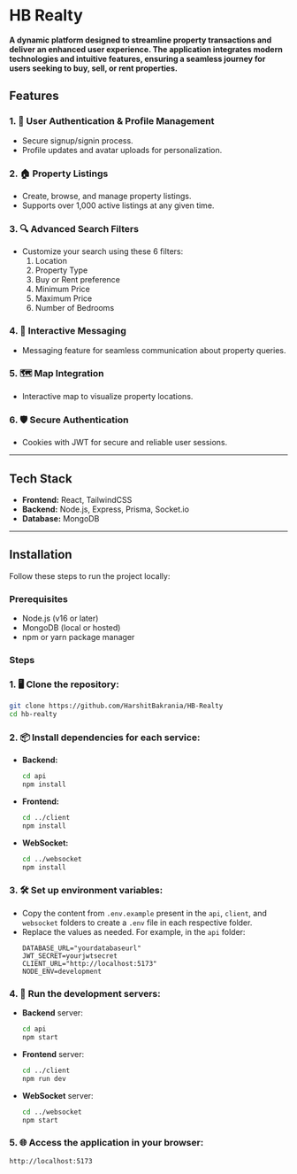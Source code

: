 # HB Realty

**A dynamic platform designed to streamline property transactions and deliver an enhanced user experience. The application integrates modern technologies and intuitive features, ensuring a seamless journey for users seeking to buy, sell, or rent properties.**

## Features

### 1. 🔐 User Authentication & Profile Management
- Secure signup/signin process.
- Profile updates and avatar uploads for personalization.

### 2. 🏠 Property Listings
- Create, browse, and manage property listings.
- Supports over 1,000 active listings at any given time.

### 3. 🔍 Advanced Search Filters
- Customize your search using these 6 filters:
  1. Location
  2. Property Type
  3. Buy or Rent preference
  4. Minimum Price
  5. Maximum Price
  6. Number of Bedrooms

### 4. 💬 Interactive Messaging
- Messaging feature for seamless communication about property queries.

### 5. 🗺️ Map Integration
- Interactive map to visualize property locations.

### 6. 🛡️ Secure Authentication
- Cookies with JWT for secure and reliable user sessions.

---

## Tech Stack

- **Frontend:** React, TailwindCSS
- **Backend:** Node.js, Express, Prisma, Socket.io
- **Database:** MongoDB

---

## Installation

Follow these steps to run the project locally:

### Prerequisites
- Node.js (v16 or later)
- MongoDB (local or hosted)
- npm or yarn package manager

### Steps

### 1. 🖥️ Clone the repository:
   ```bash
   git clone https://github.com/HarshitBakrania/HB-Realty
   cd hb-realty
   ```

### 2. 📦 Install dependencies for each service:
   - **Backend:**
     ```bash
     cd api
     npm install
     ```
   - **Frontend:**
     ```bash
     cd ../client
     npm install
     ```
   - **WebSocket:**
     ```bash
     cd ../websocket
     npm install
     ```

### 3. 🛠️ Set up environment variables:
   - Copy the content from `.env.example` present in the `api`, `client`, and `websocket` folders to create a `.env` file in each respective folder.
   - Replace the values as needed. For example, in the `api` folder:
     ```env
     DATABASE_URL="yourdatabaseurl"
     JWT_SECRET=yourjwtsecret
     CLIENT_URL="http://localhost:5173"
     NODE_ENV=development
     ```

### 4. 🚀 Run the development servers:
   - **Backend** server:
     ```bash
     cd api
     npm start
     ```
   - **Frontend** server:
     ```bash
     cd ../client
     npm run dev
     ```
   - **WebSocket** server:
     ```bash
     cd ../websocket
     npm start
     ```

### 5. 🌐 Access the application in your browser:
   ```
   http://localhost:5173
   ```